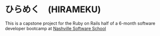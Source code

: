 # ひらめく　(HIRAMEKU)

This is a capstone project for the Ruby on Rails half of a 6-month software developer bootcamp at [Nashville Software School](http://http://nashvillesoftwareschool.com/)